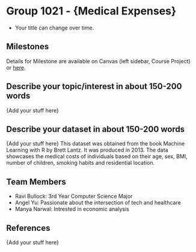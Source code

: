 # Group 1021 - {Medical Expenses}

- Your title can change over time.

## Milestones

Details for Milestone are available on Canvas (left sidebar, Course Project) or [here](https://firas.moosvi.com/courses/data301/project/milestone01.html).

## Describe your topic/interest in about 150-200 words

{Add your stuff here}

## Describe your dataset in about 150-200 words

{Add your stuff here} This dataset was obtained from the book Machine Learning with R by Brett Lantz. It was produced in 2013. The data showcases the medical costs of individuals based on their age, sex, BMI, number of children, smoking habits and residential location. 

## Team Members

- Ravi Bullock: 3rd Year Computer Science Major
- Angel Yu: Passionate about the intersection of tech and healthcare
- Manya Narwal: Intrested in economic analysis

## References

{Add your stuff here}
